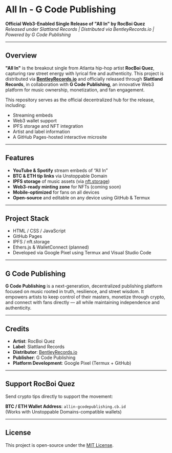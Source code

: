 # All In - G Code Publishing

**Official Web3-Enabled Single Release of "All In" by RocBoi Quez**  
*Released under Slattland Records | Distributed via BentleyRecords.io | Powered by G Code Publishing*

---

## Overview

**"All In"** is the breakout single from Atlanta hip-hop artist **RocBoi Quez**, capturing raw street energy with lyrical fire and authenticity. This project is distributed via [**BentleyRecords.io**](https://www.bentleyrecords.io) and officially released through **Slattland Records**, in collaboration with **G Code Publishing**, an innovative Web3 platform for music ownership, monetization, and fan engagement.

This repository serves as the official decentralized hub for the release, including:
- Streaming embeds
- Web3 wallet support
- IPFS storage and NFT integration
- Artist and label information
- A GitHub Pages-hosted interactive microsite

---

## Features

- **YouTube & Spotify** stream embeds of “All In”  
- **BTC & ETH tip links** via Unstoppable Domain  
- **IPFS storage** of music assets (via [nft.storage](https://nft.storage))  
- **Web3-ready minting zone** for NFTs (coming soon)  
- **Mobile-optimized** for fans on all devices  
- **Open-source** and editable on any device using GitHub & Termux

---

## Project Stack

- HTML / CSS / JavaScript  
- GitHub Pages  
- IPFS / nft.storage  
- Ethers.js & WalletConnect (planned)  
- Developed via Google Pixel using Termux and Visual Studio Code

---

## G Code Publishing

**G Code Publishing** is a next-generation, decentralized publishing platform focused on music rooted in truth, resilience, and street wisdom. It empowers artists to keep control of their masters, monetize through crypto, and connect with fans directly — all while maintaining independence and authenticity.

---

## Credits

- **Artist**: RocBoi Quez  
- **Label**: Slattland Records  
- **Distributor**: [BentleyRecords.io](https://www.bentleyrecords.io)  
- **Publisher**: G Code Publishing  
- **Platform Development**: Google Pixel (Termux + GitHub)

---

## Support RocBoi Quez

Send crypto tips directly to support the movement:

**BTC / ETH Wallet Address**: `allin-gcodepublishing.cb.id`  
(Works with Unstoppable Domains-compatible wallets)

---

## License

This project is open-source under the [MIT License](LICENSE).
